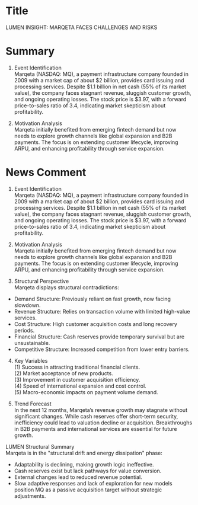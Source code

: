 # Title
LUMEN INSIGHT: MARQETA FACES CHALLENGES AND RISKS

# Summary
1. Event Identification  
Marqeta (NASDAQ: MQ), a payment infrastructure company founded in 2009 with a market cap of about $2 billion, provides card issuing and processing services. Despite $1.1 billion in net cash (55% of its market value), the company faces stagnant revenue, sluggish customer growth, and ongoing operating losses. The stock price is $3.97, with a forward price-to-sales ratio of 3.4, indicating market skepticism about profitability.

2. Motivation Analysis  
Marqeta initially benefited from emerging fintech demand but now needs to explore growth channels like global expansion and B2B payments. The focus is on extending customer lifecycle, improving ARPU, and enhancing profitability through service expansion.

# News Comment
1. Event Identification  
Marqeta (NASDAQ: MQ), a payment infrastructure company founded in 2009 with a market cap of about $2 billion, provides card issuing and processing services. Despite $1.1 billion in net cash (55% of its market value), the company faces stagnant revenue, sluggish customer growth, and ongoing operating losses. The stock price is $3.97, with a forward price-to-sales ratio of 3.4, indicating market skepticism about profitability.

2. Motivation Analysis  
Marqeta initially benefited from emerging fintech demand but now needs to explore growth channels like global expansion and B2B payments. The focus is on extending customer lifecycle, improving ARPU, and enhancing profitability through service expansion.

3. Structural Perspective  
Marqeta displays structural contradictions:  
- Demand Structure: Previously reliant on fast growth, now facing slowdown.  
- Revenue Structure: Relies on transaction volume with limited high-value services.  
- Cost Structure: High customer acquisition costs and long recovery periods.  
- Financial Structure: Cash reserves provide temporary survival but are unsustainable.  
- Competitive Structure: Increased competition from lower entry barriers.  

4. Key Variables  
(1) Success in attracting traditional financial clients.  
(2) Market acceptance of new products.  
(3) Improvement in customer acquisition efficiency.  
(4) Speed of international expansion and cost control.  
(5) Macro-economic impacts on payment volume demand.

5. Trend Forecast  
In the next 12 months, Marqeta’s revenue growth may stagnate without significant changes. While cash reserves offer short-term security, inefficiency could lead to valuation decline or acquisition. Breakthroughs in B2B payments and international services are essential for future growth.

LUMEN Structural Summary  
Marqeta is in the "structural drift and energy dissipation" phase:  
- Adaptability is declining, making growth logic ineffective.  
- Cash reserves exist but lack pathways for value conversion.  
- External changes lead to reduced revenue potential.  
- Slow adaptive responses and lack of exploration for new models position MQ as a passive acquisition target without strategic adjustments.

